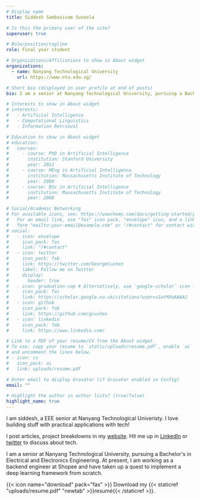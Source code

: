 ```yaml
---
# Display name
title: Siddesh Sambasivam Suseela

# Is this the primary user of the site?
superuser: true

# Role/position/tagline
role: Final year student

# Organizations/Affiliations to show in About widget
organizations:
  - name: Nanyang Technological University
    url: https://www.ntu.edu.sg/

# Short bio (displayed in user profile at end of posts)
bio: I am a senior at Nanyang Technological University, pursuing a Bachelor's in Electrical and Electronics Engineering. At present, I am working as a backend engineer at Shopee and have taken up a quest to implement a deep learning framework from scratch.

# Interests to show in About widget
# interests:
#   - Artificial Intelligence
#   - Computational Linguistics
#   - Information Retrieval

# Education to show in About widget
# education:
#   courses:
#     - course: PhD in Artificial Intelligence
#       institution: Stanford University
#       year: 2012
#     - course: MEng in Artificial Intelligence
#       institution: Massachusetts Institute of Technology
#       year: 2009
#     - course: BSc in Artificial Intelligence
#       institution: Massachusetts Institute of Technology
#       year: 2008

# Social/Academic Networking
# For available icons, see: https://wowchemy.com/docs/getting-started/page-builder/#icons
#   For an email link, use "fas" icon pack, "envelope" icon, and a link in the
#   form "mailto:your-email@example.com" or "/#contact" for contact widget.
# social:
#   - icon: envelope
#     icon_pack: fas
#     link: "/#contact"
#   - icon: twitter
#     icon_pack: fab
#     link: https://twitter.com/GeorgeCushen
#     label: Follow me on Twitter
#     display:
#       header: true
#   - icon: graduation-cap # Alternatively, use `google-scholar` icon from `ai` icon pack
#     icon_pack: fas
#     link: https://scholar.google.co.uk/citations?user=sIwtMXoAAAAJ
#   - icon: github
#     icon_pack: fab
#     link: https://github.com/gcushen
#   - icon: linkedin
#     icon_pack: fab
#     link: https://www.linkedin.com/

# Link to a PDF of your resume/CV from the About widget.
# To use: copy your resume to `static/uploads/resume.pdf`, enable `ai` icons in `params.toml`,
# and uncomment the lines below.
# - icon: cv
#   icon_pack: ai
#   link: uploads/resume.pdf

# Enter email to display Gravatar (if Gravatar enabled in Config)
email: ""

# Highlight the author in author lists? (true/false)
highlight_name: true
---
```


<!-- ## Hi there! <img src="" width="30px"> -->
<!-- <img src="https://raw.githubusercontent.com/MartinHeinz/MartinHeinz/master/wave.gif" width="50px"> -->

I am siddesh, a EEE senior at Nanyang Technological Univeristy. I love building stuff with practical applications with tech!

I post articles, project breakdowns in my [website](https://www.siddeshsambasivam.com/). Hit me up in [LinkedIn](https://www.linkedin.com/in/siddesh-s-s-91697b170/) or [twitter](https://twitter.com/ssiddesh45) to discuss about tech.

I am a senior at Nanyang Technological University, pursuing a Bachelor's in Electrical and Electronics Engineering. At present, I am working as a backend engineer at Shopee and have taken up a quest to implement a deep learning framework from scratch.

{{< icon name="download" pack="fas" >}} Download my {{< staticref "uploads/resume.pdf" "newtab" >}}resumé{{< /staticref >}}.

